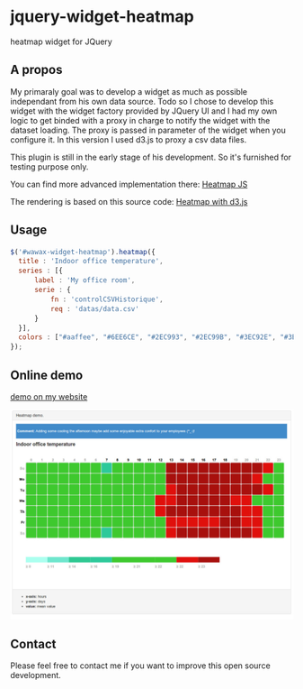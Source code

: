 jquery-widget-heatmap
======================

heatmap widget for JQuery

A propos
--------------

My primaraly goal was to develop a widget as much as possible independant from his own data source.
Todo so I chose to develop this widget with the widget factory provided by JQuery UI and I had my own logic to get binded with a proxy in charge to notify the widget with the dataset loading.
The proxy is passed in parameter of the widget when you configure it. In this version I used d3.js to proxy a csv data files.

This plugin is still in the early stage of his development. So it's furnished for testing purpose only.

You can find more advanced implementation there:
[Heatmap JS](http://www.patrick-wied.at/static/heatmapjs/)

The rendering is based on this source code:
[Heatmap with d3.js](http://bl.ocks.org/tjdecke/5558084)

Usage
--------------

```javascript
$('#wawax-widget-heatmap').heatmap({
  title : 'Indoor office temperature',
  series : [{
      label : 'My office room',
      serie : {
          fn : 'controlCSVHistorique',
          req : 'datas/data.csv'                            
      }
  }],
  colors : ["#aaffee", "#6EE6CE", "#2EC993", "#2EC99B", "#3EC92E", "#3EC92E", "#3EC92E", "#E0110D", "#A8100D"],                            
});
```

Online demo
--------------
[demo on my website](http://apps.wawax.co/apps/jquery-widget-heatmap/)

![alt tag](img/screenshot.jpg)

Contact
--------------
Please feel free to contact me if you want to improve this open source development.


